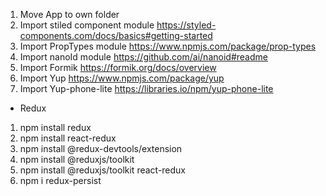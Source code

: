 1. Move App to own folder
2. Import stiled component module
   https://styled-components.com/docs/basics#getting-started
3. Import PropTypes module https://www.npmjs.com/package/prop-types
4. Import nanoId module https://github.com/ai/nanoid#readme
5. Import Formik https://formik.org/docs/overview
6. Import Yup https://www.npmjs.com/package/yup
7. Import Yup-phone-lite https://libraries.io/npm/yup-phone-lite

- Redux

1. npm install redux
2. npm install react-redux
3. npm install @redux-devtools/extension
4. npm install @reduxjs/toolkit
5. npm install @reduxjs/toolkit react-redux
6. npm i redux-persist
